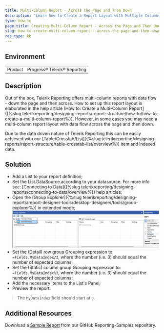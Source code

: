 ```yaml
---
title: Multi-Column Report - Across the Page and Then Down
description: "Learn how to Create a Report Layout with Multiple Columns ordered Across the Page and Then Down in Telerik Reporting."
type: how-to
page_title: Creating Multi-Column Report - Across the Page and Then Down
slug: how-to-create-multi-column-report---across-the-page-and-then-down
res_type: kb
---
```


## Environment

<table>
	<tbody>
		<tr>
			<td>Product</td>
			<td>Progress® Telerik® Reporting</td>
		</tr>
	</tbody>
</table>

## Description

Out of the box, Telerik Reporting offers multi-column reports with data flow - down the page and then across. How to set up this report layout is elaborated in the help article [How to: Create a Multi-Column Report]({%slug telerikreporting/designing-reports/report-structure/how-to/how-to-create-a-multi-column-report%}). However, in some cases you may need a multi-column report layout with data flow across the page and then down.

Due to the data driven nature of Telerik Reporting this can be easily achieved with our [Table/Crosstab/List]({%slug telerikreporting/designing-reports/report-structure/table-crosstab-list/overview%}) item and indexed data.

## Solution

* Add a List to your report definition;
* Set the List.DataSource according to your datasource. For more info see: [Connecting to Data]({%slug telerikreporting/designing-reports/connecting-to-data/overview%}) help articles;
* Open the [Group Explorer]({%slug telerikreporting/designing-reports/report-designer-tools/desktop-designers/tools/group-explorer%}) in extended mode;
	![Screenshot showing the Group Explorer in extended mode](./images/GroupExplorerExtended.png)
* Set the (Detail) row group Grouping expression to: `=Fields.MyDataIndex/3`, where the number (i.e. 3) should equal the number of expected columns;
* Set the (Static) column group Grouping expression to: `=Fields.MyDataIndex%3`, where the number (i.e. 3) should equal the number of expected columns;
* Add the necessary items to the List's Panel;
* Preview the report.

> The `MyDataIndex` field should start at `0`.

## Additional Resources

Download a [Sample Report](https://github.com/telerik/reporting-samples/blob/master/Sample%20Reports/MultiColumnReport.trdp) from our GitHub Reporting-Samples repository.
